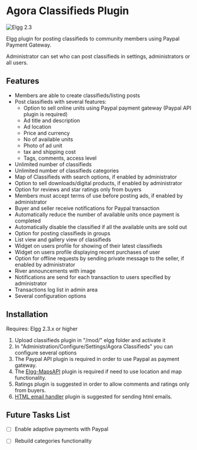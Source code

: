 Agora Classifieds Plugin
========================

![Elgg 2.3](https://img.shields.io/badge/Elgg-2.3-orange.svg?style=flat-square)

Elgg plugin for posting classifieds to community members using Paypal Payment Gateway.

Administrator can set who can post classifieds in settings, administrators or all users.

## Features
- Members are able to create classifieds/listing posts
- Post classifieds with several features:
    - Option to sell online units using Paypal payment gateway (Paypal API plugin is required)
    - Ad title and description
    - Ad location
    - Price and currency
    - No of available units
    - Photo of ad unit
    - tax and shipping cost
    - Tags, comments, access level
- Unlimited number of classifieds
- Unlimited number of classifieds categories
- Map of Classifieds with search options, if enabled by administrator
- Option to sell downloads/digital products, if enabled by administrator 
- Option for reviews and star ratings only from buyers
- Members must accept terms of use before posting ads, if enabled by administrator
- Buyer and seller receive notifications for Paypal transaction
- Automatically reduce the number of available units once payment is completed
- Automatically disable the classified if all the available units are sold out
- Option for posting classifieds in groups
- List view and gallery view of classifieds
- Widget on users profile for showing of their latest classifieds
- Widget on users profile displaying recent purchases of user
- Option for offline requests by sending private message to the seller, if enabled by administrator
- River announcements with image
- Notifications are send for each transaction to users specified by administrator
- Transactions log list in admin area
- Several configuration options


## Installation
Requires: Elgg 2.3.x or higher

1. Upload classifieds plugin in "/mod/" elgg folder and activate it
2. In "Administration/Configure/Settings/Agora Classifieds" you can configure several options
3. The Paypal API plugin is required in order to use Paypal as payment gateway.
4. The [Elgg-MapsAPI](https://github.com/nlybe/Elgg-MapsAPI) plugin is required if need to use location and map functionality.
5. Ratings plugin is suggested in order to allow comments and ratings only from buyers.
6. [HTML email handler]((https://github.com/ColdTrick/html_email_handler)) plugin is suggested for sending html emails.


## Future Tasks List
- [ ] Enable adaptive payments with Paypal
- [ ] Rebuild categories functionality 


